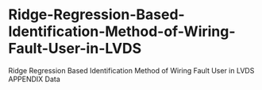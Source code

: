 # Ridge-Regression-Based-Identification-Method-of-Wiring-Fault-User-in-LVDS
Ridge Regression Based Identification Method of Wiring Fault User in LVDS APPENDIX Data
